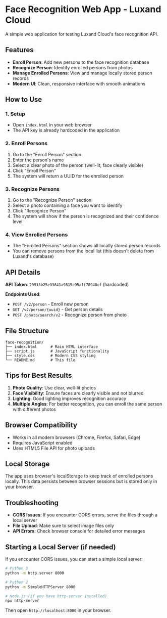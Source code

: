 # Face Recognition Web App - Luxand Cloud

A simple web application for testing Luxand Cloud's face recognition API.

## Features

- **Enroll Person**: Add new persons to the face recognition database
- **Recognize Person**: Identify enrolled persons from photos
- **Manage Enrolled Persons**: View and manage locally stored person records
- **Modern UI**: Clean, responsive interface with smooth animations

## How to Use

### 1. Setup
- Open `index.html` in your web browser
- The API key is already hardcoded in the application

### 2. Enroll Persons
1. Go to the "Enroll Person" section
2. Enter the person's name
3. Select a clear photo of the person (well-lit, face clearly visible)
4. Click "Enroll Person"
5. The system will return a UUID for the enrolled person

### 3. Recognize Persons
1. Go to the "Recognize Person" section
2. Select a photo containing a face you want to identify
3. Click "Recognize Person"
4. The system will show if the person is recognized and their confidence level

### 4. View Enrolled Persons
- The "Enrolled Persons" section shows all locally stored person records
- You can remove persons from the local list (this doesn't delete from Luxand's database)

## API Details

**API Token**: `20913b25e33641a9815c95a1f78948cf` (hardcoded)

**Endpoints Used**:
- `POST /v2/person` - Enroll new person
- `GET /v2/person/{uuid}` - Get person details
- `POST /photo/search/v2` - Recognize person from photo

## File Structure

```
face-recognition/
├── index.html      # Main HTML interface
├── script.js       # JavaScript functionality
├── style.css       # Modern CSS styling
└── README.md       # This file
```

## Tips for Best Results

1. **Photo Quality**: Use clear, well-lit photos
2. **Face Visibility**: Ensure faces are clearly visible and not blurred
3. **Lighting**: Good lighting improves recognition accuracy
4. **Multiple Angles**: For better recognition, you can enroll the same person with different photos

## Browser Compatibility

- Works in all modern browsers (Chrome, Firefox, Safari, Edge)
- Requires JavaScript enabled
- Uses HTML5 File API for photo uploads

## Local Storage

The app uses browser's localStorage to keep track of enrolled persons locally. This data persists between browser sessions but is stored only in your browser.

## Troubleshooting

- **CORS Issues**: If you encounter CORS errors, serve the files through a local server
- **File Upload**: Make sure to select image files only
- **API Errors**: Check browser console for detailed error messages

## Starting a Local Server (if needed)

If you encounter CORS issues, you can start a simple local server:

```bash
# Python 3
python -m http.server 8000

# Python 2
python -m SimpleHTTPServer 8000

# Node.js (if you have http-server installed)
npx http-server
```

Then open `http://localhost:8000` in your browser.
